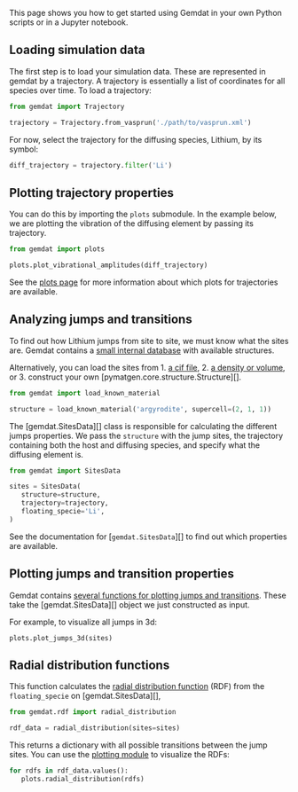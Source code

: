 This page shows you how to get started using Gemdat in your own Python scripts or in a Jupyter notebook.

## Loading simulation data

The first step is to load your simulation data. These are represented in gemdat by a trajectory. A trajectory is essentially a list of coordinates for all species over time. To load a trajectory:

```python
from gemdat import Trajectory

trajectory = Trajectory.from_vasprun('./path/to/vasprun.xml')
```

For now, select the trajectory for the diffusing species, Lithium, by its symbol:

```python
diff_trajectory = trajectory.filter('Li')
```

## Plotting trajectory properties

You can do this by importing the `plots` submodule. In the example below, we are plotting the vibration of the diffusing element by passing its trajectory.

```python
from gemdat import plots

plots.plot_vibrational_amplitudes(diff_trajectory)
```

See the [plots page](./plotting.md#trajectory-and-displacements-plots) for more information about which plots for trajectories are available.

## Analyzing jumps and transitions

To find out how Lithium jumps from site to site, we must know what the sites are. Gemdat contains a [small internal database](https://github.com/GEMDAT-repos/GEMDAT/tree/main/src/gemdat/data) with available structures.

Alternatively, you can load the sites from 1. [a cif file](gemdat.load_cif), 2. [a density or volume](gemdat.volume.volume_to_structure), or 3. construct your own [pymatgen.core.structure.Structure][].

```python
from gemdat import load_known_material

structure = load_known_material('argyrodite', supercell=(2, 1, 1))
```

The [gemdat.SitesData][] class is responsible for calculating the different jumps properties. We pass the `structure` with the jump sites, the trajectory containing both the host and diffusing species, and specify what the diffusing element is.

```python
from gemdat import SitesData

sites = SitesData(
   structure=structure,
   trajectory=trajectory,
   floating_specie='Li',
)
```

See the documentation for [`gemdat.SitesData`][] to find out which properties are available.

## Plotting jumps and transition properties

Gemdat contains [several functions for plotting jumps and transitions](./plotting.md#jumps-and-transition-plots). These take the [gemdat.SitesData][] object we just constructed as input.

For example, to visualize all jumps in 3d:

```
plots.plot_jumps_3d(sites)
```

## Radial distribution functions

This function calculates the [radial distribution function](https://en.wikipedia.org/wiki/Radial_distribution_function) (RDF) from the `floating_specie` on [gemdat.SitesData][],

```python
from gemdat.rdf import radial_distribution

rdf_data = radial_distribution(sites=sites)
```

This returns a dictionary with all possible transitions between the jump sites. You can use the [plotting module](./plotting.md#radial-distribution-plots) to visualize the RDFs:

```python
for rdfs in rdf_data.values():
   plots.radial_distribution(rdfs)
```
